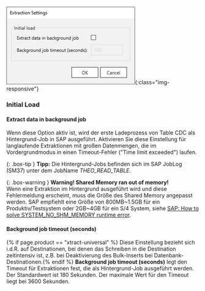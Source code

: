 
![table-cdc-extraction-settings](/img/content/tablecdc/table-cdc-extraction-settings.png){:class="img-responsive"}

### Initial Load

#### Extract data in background job
Wenn diese Option aktiv ist, wird der erste Ladeprozess von Table CDC als Hintergrund-Job in SAP ausgeführt. 
Aktivieren Sie diese Einstellung für langlaufende Extraktionen mit großen Datenmengen, die im Vordergrundmodus in einen Timeout-Fehler ("Time limit exceeded") laufen. <br>

{: .box-tip }
**Tipp:** Die Hintergrund-Jobs befinden sich im SAP JobLog (SM37) unter dem JobName *THEO_READ_TABLE*.

{: .box-warning }
**Warning! Shared Memory ran out of memory!** <br>
Wenn eine Extraktion im Hintergrund ausgeführt wird und diese Fehlermeldung erscheint, muss die Größe des Shared Memory angepasst werden.
SAP empfiehlt eine Größe von 800MB~1.5GB für ein Produktiv/Testsystem oder 2GB~4GB für ein S/4 System, siehe [SAP: How to solve SYSTEM_NO_SHM_MEMORY runtime error](https://ga.support.sap.com/dtp/viewer/#/tree/1080/actions/12107).

#### Background job timeout (seconds)
{% if page.product == "xtract-universal" %} 
Diese Einstellung bezieht sich i.d.R. auf Destinationen, bei denen das Schreiben in die Destination zeitintensiv ist, z.B. bei Deaktivierung des Bulk-Inserts bei Datenbank-Destinationen.{% endif %} 
**Background job timeout (seconds)** legt den Timeout für Extraktionen fest, die als Hintergrund-Job ausgeführt werden. <br>
Der Standardwert ist 180 Sekunden. Der maximale Wert für den Timeout liegt bei 3600 Sekunden. 
